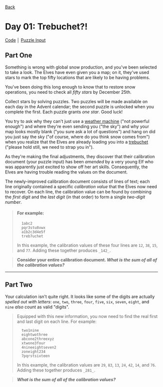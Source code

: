 [Back](../README.md)

# Day 01: Trebuchet?!

[Code](./index.js) │ [Puzzle Input](./data.txt)

## Part One

Something is wrong with global snow production, and you've been selected to take a look. The Elves have even given you a map; on it, they've used stars to mark the top fifty locations that are likely to be having problems.

You've been doing this long enough to know that to restore snow operations, you need to check all _fifty stars_ by December 25th.

Collect stars by solving puzzles. Two puzzles will be made available on each day in the Advent calendar; the second puzzle is unlocked when you complete the first. Each puzzle grants _one star_. Good luck!

You try to ask why they can't just use a [weather machine](/2015/day/1) ("not powerful enough") and where they're even sending you ("the sky") and why your map looks mostly blank ("you sure ask a lot of questions") <span title="My hope is that this abomination of a run-on sentence somehow conveys the chaos of being hastily loaded into a trebuchet.">and</span> hang on did you just say the sky ("of course, where do you think snow comes from") when you realize that the Elves are already loading you into a [trebuchet](https://en.wikipedia.org/wiki/Trebuchet) ("please hold still, we need to strap you in").

As they're making the final adjustments, they discover that their calibration document (your puzzle input) has been _amended_ by a very young Elf who was apparently just excited to show off her art skills. Consequently, the Elves are having trouble reading the values on the document.

The newly-improved calibration document consists of lines of text; each line originally contained a specific _calibration value_ that the Elves now need to recover. On each line, the calibration value can be found by combining the _first digit_ and the _last digit_ (in that order) to form a single _two-digit number_.

> #### For example:
>
> ```
>   1abc2
>   pqr3stu8vwx
>   a1b2c3d4e5f
>   treb7uchet
> ```
>
> In this example, the calibration values of these four lines are `12`, `38`, `15`, and `77`. Adding these together produces `_142_`.

> **Consider your entire calibration document. _What is the sum of all of the calibration values?_**

---

## Part Two

Your calculation isn't quite right. It looks like some of the digits are actually _spelled out with letters_: `one`, `two`, `three`, `four`, `five`, `six`, `seven`, `eight`, and `nine` _also_ count as valid "digits".

> Equipped with this new information, you now need to find the real first and last digit on each line. For example:
>
> ```
>   two1nine
>   eightwothree
>   abcone2threexyz
>   xtwone3four
>   4nineeightseven2
>   zoneight234
>   7pqrstsixteen
> ```
>
> In this example, the calibration values are `29`, `83`, `13`, `24`, `42`, `14`, and `76`. Adding these together produces `_281_`.

> **_What is the sum of all of the calibration values?_**
